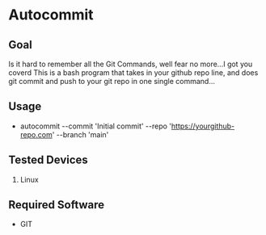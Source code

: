 # Autocommit

## Goal
Is it hard to remember all the Git Commands, well fear no more...I got you coverd
This is a bash program that takes in your github repo line, and does git commit and push to your git repo in 
one single command...


## Usage
* autocommit --commit 'Initial commit' --repo 'https://yourgithub-repo.com' --branch 'main'


## Tested Devices

1. Linux


## Required Software

* GIT
